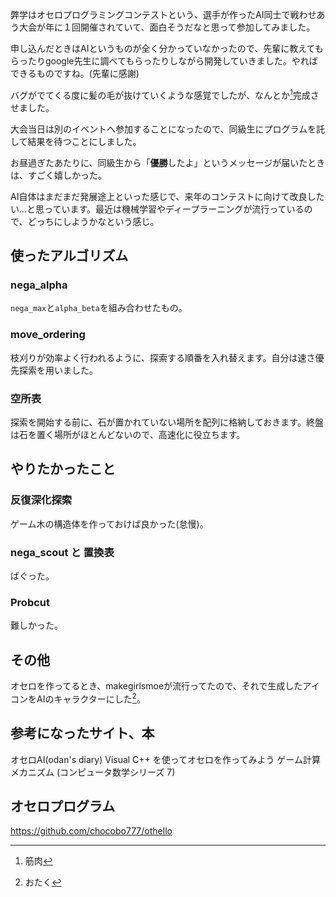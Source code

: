 弊学はオセロプログラミングコンテストという、選手が作ったAI同士で戦わせあう大会が年に１回開催されていて、面白そうだなと思って参加してみました。

申し込んだときはAIというものが全く分かっていなかったので、先輩に教えてもらったりgoogle先生に調べてもらったりしながら開発していきました。やればできるものですね。(先輩に感謝)

バグがでてくる度に髪の毛が抜けていくような感覚でしたが、なんとか[^1]完成させました。

大会当日は別のイベントへ参加することになったので、同級生にプログラムを託して結果を待つことにしました。

お昼過ぎたあたりに、同級生から「**優勝**したよ」というメッセージが届いたときは、すごく嬉しかった。

AI自体はまだまだ発展途上といった感じで、来年のコンテストに向けて改良したい...と思っています。最近は機械学習やディープラーニングが流行っているので、どっちにしようかなという感じ。

## 使ったアルゴリズム
### nega_alpha
```nega_max```と```alpha_beta```を組み合わせたもの。

### move_ordering
枝刈りが効率よく行われるように、探索する順番を入れ替えます。自分は速さ優先探索を用いました。

### 空所表
探索を開始する前に、石が置かれていない場所を配列に格納しておきます。終盤は石を置く場所がほとんどないので、高速化に役立ちます。

## やりたかったこと
### 反復深化探索
ゲーム木の構造体を作っておけば良かった(怠慢)。

### nega_scout と 置換表
ばぐった。

### Probcut
難しかった。

## その他
オセロを作ってるとき、makegirlsmoeが流行ってたので、それで生成したアイコンをAIのキャラクターにした[^2]。

## 参考になったサイト、本
オセロAI(odan's diary)
Visual C++ を使ってオセロを作ってみよう
ゲーム計算メカニズム (コンピュータ数学シリーズ 7)

## オセロプログラム
https://github.com/chocobo777/othello

[^1]:筋肉
[^2]:おたく